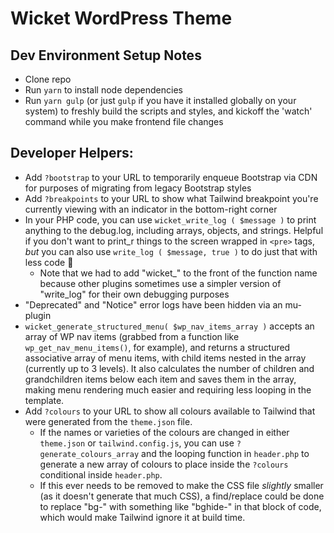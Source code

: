 # Wicket WordPress Theme

## Dev Environment Setup Notes
* Clone repo
* Run `yarn` to install node dependencies
* Run `yarn gulp` (or just `gulp` if you have it installed globally on your system) to freshly build the scripts and styles, and kickoff the 'watch' command while you make frontend file changes

## Developer Helpers:
* Add `?bootstrap` to your URL to temporarily enqueue Bootstrap via CDN for purposes of migrating from legacy Bootstrap styles
* Add `?breakpoints` to your URL to show what Tailwind breakpoint you're currently viewing with an indicator in the bottom-right corner
* In your PHP code, you can use `wicket_write_log ( $message )` to print anything to the debug.log, including arrays, objects, and strings. Helpful if you don't want to print_r things to the screen wrapped in `<pre>` tags, _but_ you can also use `write_log ( $message, true )` to do just that with less code 🙂
  * Note that we had to add "wicket_" to the front of the function name because other plugins sometimes use a simpler version of "write_log" for their own debugging purposes
* "Deprecated" and "Notice" error logs have been hidden via an mu-plugin
* `wicket_generate_structured_menu( $wp_nav_items_array )` accepts an array of WP nav items (grabbed from a function like `wp_get_nav_menu_items()`, for example), and returns a structured associative array of menu items, with child items nested in the array (currently up to 3 levels). It also calculates the number of children and grandchildren items below each item and saves them in the array, making menu rendering much easier and requiring less looping in the template.
* Add `?colours` to your URL to show all colours available to Tailwind that were generated from the `theme.json` file. 
  * If the names or varieties of the colours are changed in either `theme.json` or `tailwind.config.js`, you can use `?generate_colours_array` and the looping function in `header.php` to generate a new array of colours to place inside the `?colours` conditional inside `header.php`.
  * If this ever needs to be removed to make the CSS file _slightly_ smaller (as it doesn't generate that much CSS), a find/replace could be done to replace "bg-" with something like "bghide-" in that block of code, which would make Tailwind ignore it at build time.
